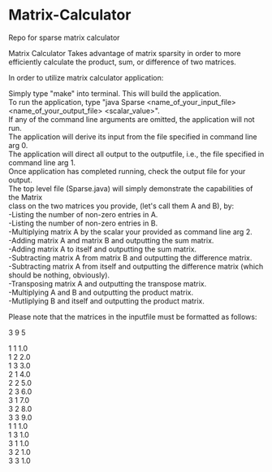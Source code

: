 # Matrix-Calculator
Repo for sparse matrix calculator

Matrix Calculator 
Takes advantage of matrix sparsity in order to more efficiently calculate the product, sum, or difference of two matrices.  

In order to utilize matrix calculator application:   

Simply type "make" into terminal.  This will build the application.  
To run the application, type "java Sparse <name_of_your_input_file> <name_of_your_output_file> <scalar_value>".  
If any of the command line arguments are omitted, the application will not run.  
The application will derive its input from the file specified in command line arg 0.  
The application will direct all output to the outputfile, i.e., the file specified in command line arg 1.    
Once application has completed running, check the output file for your output.  
The top level file (Sparse.java) will simply demonstrate the capabilities of the Matrix     
class on the two matrices you provide, (let's call them A and B), by:    
-Listing the number of non-zero entries in A.  
-Listing the number of non-zero entries in B.  
-Multiplying matrix A by the scalar your provided as command line arg 2.  
-Adding matrix A and matrix B and outputting the sum matrix.  
-Adding matrix A to itself and outputting the sum matrix.    
-Subtracting matrix A from matrix B and outputting the difference matrix.    
-Subtracting matrix A from itself and outputting the difference matrix (which should be nothing, obviously).    
-Transposing matrix A and outputting the transpose matrix.    
-Multiplying A and B and outputting the product matrix.    
-Mutliplying B and itself and outputting the product matrix.  

Please note that the matrices in the inputfile must be formatted as follows:  

3 9 5  
  
1 1 1.0  
1 2 2.0  
1 3 3.0  
2 1 4.0  
2 2 5.0  
2 3 6.0  
3 1 7.0  
3 2 8.0  
3 3 9.0  
1 1 1.0  
1 3 1.0  
3 1 1.0  
3 2 1.0  
3 3 1.0  





